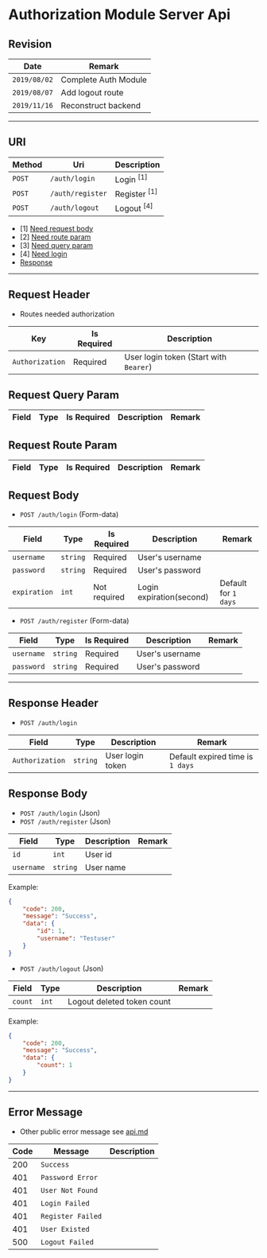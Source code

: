 # Authorization Module Server Api

## Revision

|Date|Remark|
|--|--|
|`2019/08/02`|Complete Auth Module|
|`2019/08/07`|Add logout route|
|`2019/11/16`|Reconstruct backend|

---

## URI

|Method|Uri|Description|
|--|--|--|
|`POST`|`/auth/login`|Login <sup>[1]</sup>|
|`POST`|`/auth/register`|Register <sup>[1]</sup>|
|`POST`|`/auth/logout`|Logout <sup>[4]</sup>|

+ [1] [Need request body](https://github.com/Aoi-hosizora/Biji_BackEnd/blob/master/docs/auth.md#request-body)
+ [2] [Need route param](https://github.com/Aoi-hosizora/Biji_BackEnd/blob/master/docs/auth.md#request-route-param)
+ [3] [Need query param](https://github.com/Aoi-hosizora/Biji_BackEnd/blob/master/docs/auth.md#request-query-param)
+ [4] [Need login](https://github.com/Aoi-hosizora/Biji_BackEnd/blob/master/docs/auth.md#request-header)
+ [Response](https://github.com/Aoi-hosizora/Biji_BackEnd/blob/master/docs/auth.md#response-header)

---

## Request Header

+ Routes needed authorization

|Key|Is Required|Description|
|--|--|--|
|`Authorization`|Required|User login token (Start with `Bearer`)|

## Request Query Param

|Field|Type|Is Required|Description|Remark|
|--|--|--|--|--|

## Request Route Param

|Field|Type|Is Required|Description|Remark|
|--|--|--|--|--|

## Request Body

+ `POST /auth/login` (Form-data)

|Field|Type|Is Required|Description|Remark|
|--|--|--|--|--|
|`username`|`string`|Required|User's username||
|`password`|`string`|Required|User's password||
|`expiration`|`int`|Not required|Login expiration(second)|Default for `1 days`|

+ `POST /auth/register` (Form-data)

|Field|Type|Is Required|Description|Remark|
|--|--|--|--|--|
|`username`|`string`|Required|User's username||
|`password`|`string`|Required|User's password||

---

## Response Header

+ `POST /auth/login`

|Field|Type|Description|Remark|
|--|--|--|--|
|`Authorization`|`string`|User login token|Default expired time is `1 days`|

## Response Body

+ `POST /auth/login` (Json)
+ `POST /auth/register` (Json)

|Field|Type|Description|Remark|
|--|--|--|--|
|`id`|`int`|User id||
|`username`|`string`|User name||

Example:
```json
{
    "code": 200,
    "message": "Success",
    "data": {
        "id": 1,
        "username": "Testuser"
    }
}
```

+ `POST /auth/logout` (Json)

|Field|Type|Description|Remark|
|--|--|--|--|
|`count`|`int`|Logout deleted token count||

Example:
```json
{
    "code": 200,
    "message": "Success",
    "data": {
        "count": 1
    }
}
```

---

## Error Message

+ Other public error message see [api.md](https://github.com/Aoi-hosizora/Biji_BackEnd/blob/master/docs/api.md)

|Code|Message|Description|
|--|--|--|
|200|`Success`||
|401|`Password Error`||
|401|`User Not Found`||
|401|`Login Failed`||
|401|`Register Failed`||
|401|`User Existed`||
|500|`Logout Failed`||
